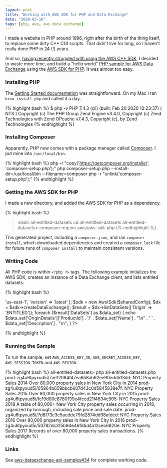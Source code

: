```yaml
---
layout: post
title: "Working with AWS SDK for PHP and Data Exchange"
date: "2020-03-16"
tags: [php, aws, aws data exchange]
---
```

I made a website in PHP around 1996, right after the birth of the thing itself, to replace some dirty C++ CGI scripts. That didn't live for long, so I haven't really done PHP in 24 (!) years.

And so, [having recently struggled with using the AWS C++ SDK](/2020/03/06/working-with-aws-cpp-sdk-and-data-exchange.html), I decided to waste more time, and build a "hello world" [PHP sample for AWS Data Exchange](https://github.com/aws-samples/aws-dataexchange-api-samples/pull/34) using the [AWS SDK for PHP](https://aws.amazon.com/sdk-for-php/). It was almost too easy.

### Installing PHP

The [Getting Started documentation](https://docs.aws.amazon.com/sdk-for-php/v3/developer-guide/getting-started_index.html) was straightforward. On my Mac I ran `brew install php` and called it a day.

{% highlight bash %}
$ php -v
PHP 7.4.3 (cli) (built: Feb 20 2020 12:23:37) ( NTS )
Copyright (c) The PHP Group
Zend Engine v3.4.0, Copyright (c) Zend Technologies
    with Zend OPcache v7.4.3, Copyright (c), by Zend Technologies
{% endhighlight %}

### Installing Composer

Apparently, PHP now comes with a package manager called [Composer](https://getcomposer.org/download/). I put mine into `/usr/local/bin`.

{% highlight bash %}
php -r "copy('https://getcomposer.org/installer', 'composer-setup.php');"
php composer-setup.php --install-dir=/usr/local/bin --filename=composer
php -r "unlink('composer-setup.php');"
{% endhighlight %}

### Getting the AWS SDK for PHP

I made a new directory, and added the AWS SDK for PHP as a dependency.

{% highlight bash %}
> mkdir all-entitled-datasets
> cd all-entitled-datasets
all-entitled-datasets> composer require aws/aws-sdk-php
{% endhighlight %}

This generated project, including a `composer.json`, and ran `composer install`, which downloaded dependencies and created a `composer.lock` file for future runs of `composer install` to maintain consistent versions.

### Writing Code

All PHP code is within `<?php ?>` tags. The following example initializes the AWS SDK, creates an instance of a Data Exchange client, and lists entitled datasets.

{% highlight bash %}
<?php

require 'vendor/autoload.php';

$sharedConfig = [
  'region' => 'us-east-1',
  'version' => 'latest'
];

$sdk = new Aws\Sdk($sharedConfig);

$dx = $sdk->createDataExchange();

$result = $dx->listDataSets(['Origin' => 'ENTITLED']);

foreach ($result['DataSets'] as $data_set) {
    echo $data_set['OriginDetails']['ProductId'] . '/' . $data_set['Name'] . "\n" .
      '  ' . $data_set['Description'] . "\n";
}

?> 
{% endhighlight %}

### Running the Sample

To run the sample, set `AWS_ACCESS_KEY_ID`, `AWS_SECRET_ACCESS_KEY`, `AWS_SESSION_TOKEN` and `AWS_REGION`.

{% highlight bash %}
all-entitled-datasets> php all-entitled-datasets.php
prod-zg4u6tpyxud5i/7ae12084f47ea658ab62ee90edd513dd: NYC Property Sales 2014
  Over 80,000 property sales in New York City in 2014
prod-zg4u6tpyxud5i/05964b659bbcb607d43c0d5845838e7f: NYC Property Sales 2015
  Over 80,000 property sales in New York City in 2015
prod-zg4u6tpyxud5i/fc19d00c8780199e4fccd21f4834c905: NYC Property Sales 2018
  A table of 80,000+ New York City property sales occurring in 2018, organized by borough, including sale price and sale date. 
prod-zg4u6tpyxud5i/7d8f73e3c5acdde79fd2874dd98afdcd: NYC Property Sales 2016
  Over 80,000 property sales in New York City in 2016
prod-zg4u6tpyxud5i/50782dc315b94e46fdbd4a12cec6820e: NYC Property Sales 2017
  Records of over 80,000 property sales transactions. 
{% endhighlight %}

### Links

See [aws-dataexchange-api-samples#34](https://github.com/aws-samples/aws-dataexchange-api-samples/pull/34) for complete working code.
